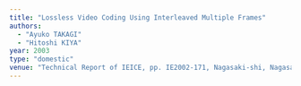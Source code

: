 ```yaml
---
title: "Lossless Video Coding Using Interleaved Multiple Frames"
authors:
  - "Ayuko TAKAGI"
  - "Hitoshi KIYA"
year: 2003
type: "domestic"
venue: "Technical Report of IEICE, pp. IE2002-171, Nagasaki-shi, Nagasaki-ken, 2003-01-01."
---
```

